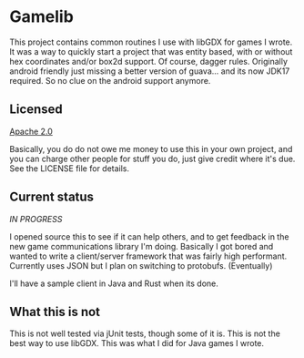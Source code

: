 # Gamelib

This project contains common routines I use with libGDX for games I wrote.
It was a way to quickly start a project that was entity based, with or
without hex coordinates and/or box2d support. Of course, dagger rules.
Originally android friendly just missing a better version of guava... and
its now JDK17 required. So no clue on the android support anymore.

## Licensed

[Apache 2.0](https://opensource.org/licenses/Apache-2.0)

Basically, you do do not owe me money to use this in your own project,
and you can charge other people for stuff you do, just give credit where
it's due. See the LICENSE file for details.

## Current status

*IN PROGRESS*

I opened source this to see if it can help others, and to get feedback in
the new game communications library I'm doing. Basically I got bored and 
wanted to write a client/server framework that was fairly high performant.
Currently uses JSON but I plan on switching to protobufs. (Eventually)

I'll have a sample client in Java and Rust when its done. 

## What this is not

This is not well tested via jUnit tests, though some of it is. This is not
the best way to use libGDX. This was what I did for Java games I wrote. 